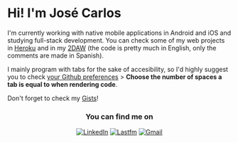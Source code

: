 # Hi! I'm José Carlos
I'm currently working with native mobile applications in Android and iOS and studying full-stack development. You can check some of my web projects in [Heroku](https://github.com/josecarlosLH/2DAW/blob/main/Desarrollo%20web%20en%20entorno%20servidor/Heroku.txt) and in my [2DAW](https://github.com/josecarlosLH/2DAW) (the code is pretty much in English, only the comments are made in Spanish).

I mainly program with tabs for the sake of accesibility, so I'd highly suggest you to check [your Github preferences](https://github.com/settings/appearance) > **Choose the number of spaces a tab is equal to when rendering code**.

<!--
<div align="center">
  <img  src ="https://github-readme-stats.vercel.app/api/top-langs/?username=josecarlosLH&layout=compact&hide_border=true&theme=darcula&bg_color=00000000&langs_count=6&hide=jupyter%20notebook,tex,css,php"> 
</div>-->

Don't forget to check my [Gists](https://gist.github.com/HenestrosaConH)!

<div align="center">
  <h3>You can find me on</h3>
  <p>
    <a href="https://www.linkedin.com/in/henestrosaconh/" target="blank"><img src="https://img.shields.io/badge/LinkedIn-0077B5?style=for-the-badge&logo=linkedin&logoColor=white" alt="LinkedIn"/></a> 
    <a href="https://www.last.fm/user/Reminiscente" target="_blank"><img alt="Lastfm" src="https://img.shields.io/badge/last.fm-D51007?style=for-the-badge&logo=last.fm&logoColor=white" /></a>
    <a href="mailto: henestrosaconh@gmail.com" target="_blank"><img alt="Gmail" src="https://img.shields.io/badge/Gmail-D14836?style=for-the-badge&logo=gmail&logoColor=white" /></a>
  </p>  
</div>
